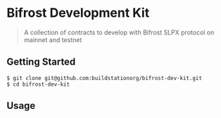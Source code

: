 # Bifrost Development Kit
> A collection of contracts to develop with Bifrost SLPX protocol on mainnet and testnet

## Getting Started

```shell
$ git clone git@github.com:buildstationorg/bifrost-dev-kit.git
$ cd bifrost-dev-kit
```

## Usage


